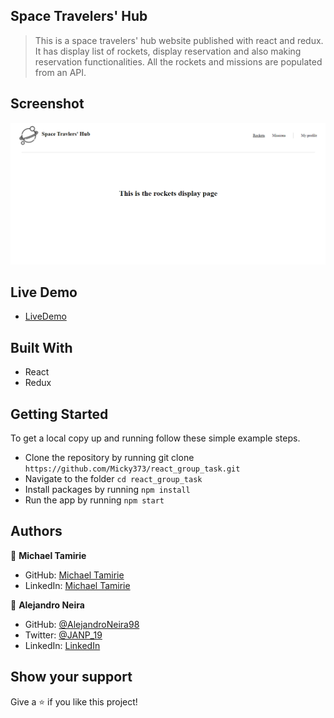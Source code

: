 ## Space Travelers' Hub

> This is a space travelers' hub website published with react and redux. It has display list of rockets, display reservation and also making reservation functionalities. All the rockets and missions are populated from an API.

## Screenshot

![screenshot](/src/images/screenShot.PNG)

## Live Demo

- [LiveDemo](https://mellow-fox-984c1b.netlify.app/)

## Built With

- React
- Redux

## Getting Started

To get a local copy up and running follow these simple example steps.

- Clone the repository by running git clone `https://github.com/Micky373/react_group_task.git`
- Navigate to the folder `cd react_group_task`
- Install packages by running `npm install`
- Run the app by running `npm start`

## Authors

👤 **Michael Tamirie**

- GitHub: [Michael Tamirie](https://github.com/Micky373)
- LinkedIn: [Michael Tamirie](https://www.linkedin.com/in/michael-tamirie-288a331ab)

👤 **Alejandro Neira**

- GitHub: [@AlejandroNeira98](https://github.com/AlejandroNeira98)
- Twitter: [@JANP_19](https://twitter.com/JANP_19)
- LinkedIn: [LinkedIn](https://www.linkedin.com/in/alejandro-neira-0b45b6226/)

## Show your support

Give a ⭐ if you like this project!
